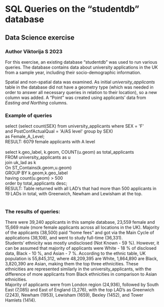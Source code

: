 # SQL Queries on the “studentdb” database
## Data Science exercise
### Author Viktorija S 2023

For this exercise, an existing database “studentdb” was used to run various queries. The database contains data about university applications in the UK from a sample year, including their socio-demographic information.<br>

Spatial and non-spatial data was examined. As initial _university_applicants_ table in the database did not have a geometry type (which was needed in order to answer all necessary queries in relation to their location), so a new column was added. A “Point” was created using applicants’ data from _Easting and Northing_ columns. <br>

### Example of queries
select (select count(SEX) from university_applicants where SEX = 'F' <br>
and PostConfActualQual =  'A/AS level' group by SEX) <br>
as Female_A_Level; <br>
RESULT: 6079 female applicants with A level <br> <br>
select k.geo_label, k.geom, COUNT(u.geom) as total_applicants <br>
FROM university_applicants as u <br>
join uk_lad as k <br>
On ST_Contains(k.geom,u.geom) <br>
GROUP BY k.geom,k.geo_label <br>
having count(u.geom) > 500 <br>
order by total_applicants desc; <br>
RESULT: Table returned with all LAD’s that had more than 500 applicants in 19 LADs in total, with Greenwich, Newham and Lewisham at the top.  <br> <br>

### The results of queries:
There were 39,240 applicants in this sample database, 23,559 female and 15,669 male (more female applicants across all locations in the UK). Majority of the applicants (38,500) paid “home fees” and got via the Main Cycle of applications (38,108), and went to study full-time (36,331). <br>
Students’ ethnicity was mostly undisclosed (Not Known - 59 %). However, it can be assumed that majority of applicants were White - 18 % of disclosed data, Black - 10 %, and Asian - 7 %.  According to the ethnic table, UK population is 55,845,312, where 48,209,395 are White, 1,864,890 are Black, 3,820,390 are Asian, making them the top three ethnicities. These ethnicities are represented similarly in the university_applicants, with the difference of more applicants from Black ethnicities in comparison to Asian ethnicities.<br>
Majority of applicants were from London region (24,936), followed by South East (7,085) and East of England (3,276), with the top LAD’s as Greenwich (2243), Newham (1953), Lewisham (1659), Bexley (1452), and Tower Hamlets (1414).<br>

